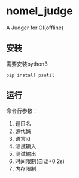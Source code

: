 # nomel_judge
A Judger for OI(offline)

## 安装

需要安装python3

```bash
pip install psutil
```

## 运行

命令行参数：

1. 题目名
2. 源代码
3. 语言id
4. 测试输入
5. 测试输出
6. 时间限制(自动+0.2s)
7. 内存限制
